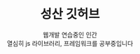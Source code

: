 <center><h1>성산 깃허브</h1></center>

<p style="text-align: center">
  웹개발 연습중인 인간<br />
  열심히 js 라이브러리, 프레임워크를 공부중입니다<br />
</p>
